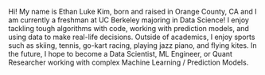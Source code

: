 Hi! My name is Ethan Luke Kim, born and raised in Orange County, CA and I am currently 
a freshman at UC Berkeley majoring in Data Science! I enjoy tackling tough algorithms 
with code, working with prediction models, and using data to make real-life decisions. 
Outside of academics, I enjoy sports such as skiing, tennis, go-kart racing, playing 
jazz piano, and flying kites. In the future, I hope to become a Data Scientist, ML Engineer, 
or Quant Researcher working with complex Machine Learning / Prediction Models. 
